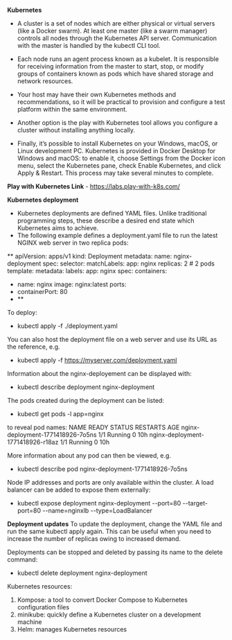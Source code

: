 **Kubernetes**

- A cluster is a set of nodes which are either physical or virtual servers (like a Docker swarm). At
  least one master (like a swarm manager) controls all nodes through the Kubernetes API server.
  Communication with the master is handled by the kubectl CLI tool.
- Each node runs an agent process known as a kubelet. It is responsible for receiving information
  from the master to start, stop, or modify groups of containers known as pods which have shared
  storage and network resources.

- Your host may have their own Kubernetes methods and recommendations, so it will be practical
  to provision and configure a test platform within the same environment.
- Another option is the play with Kubernetes tool allows you configure a cluster without installing
  anything locally.
- Finally, it’s possible to install Kubernetes on your Windows, macOS, or Linux development PC.
  Kubernetes is provided in Docker Desktop for Windows and macOS: to enable it, choose
  Settings from the Docker icon menu, select the Kubernetes pane, check Enable Kubernetes,
  and click Apply & Restart. This process may take several minutes to complete.

**Play with Kubernetes Link** - https://labs.play-with-k8s.com/

**Kubernetes deployment**

- Kubernetes deployments are defined YAML files. Unlike traditional programming steps, these
  describe a desired end state which Kubernetes aims to achieve.
- The following example defines a deployment.yaml file to run the latest NGINX web server in
  two replica pods:

\*\*
apiVersion: apps/v1
kind: Deployment
metadata:
name: nginx-deployment
spec:
selector:
matchLabels:
app: nginx
replicas: 2 # 2 pods
template:
metadata:
labels:
app: nginx
spec:
containers:

- name: nginx
  image: nginx:latest
  ports:
- containerPort: 80
- \*\*

To deploy:

- kubectl apply -f ./deployment.yaml

You can also host the deployment file on a web server and use its URL as the reference, e.g.

- kubectl apply -f https://myserver.com/deployment.yaml

Information about the nginx-deployement can be displayed with:

- kubectl describe deployment nginx-deployment

The pods created during the deployment can be listed:

- kubectl get pods -l app=nginx

to reveal pod names:
NAME READY STATUS RESTARTS AGE
nginx-deployment-1771418926-7o5ns
1/1
Running
0
10h
nginx-deployment-1771418926-r18az
1/1
Running
0
10h

More information about any pod can then be viewed, e.g.

- kubectl describe pod nginx-deployment-1771418926-7o5ns

Node IP addresses and ports are only available within the cluster. A load balancer can be added
to expose them externally:

- kubectl expose deployment nginx-deployment --port=80 --target-port=80 --name=nginxlb --type=LoadBalancer

**Deployment updates**
To update the deployment, change the YAML file and run the same kubectl apply again. This
can be useful when you need to increase the number of replicas owing to increased demand.

Deployments can be stopped and deleted by passing its name to the delete command:

- kubectl delete deployment nginx-deployment

Kubernetes resources:

1. Kompose: a tool to convert Docker Compose to Kubernetes configuration files
2. minikube: quickly define a Kubernetes cluster on a development machine
3. Helm: manages Kubernetes resources
